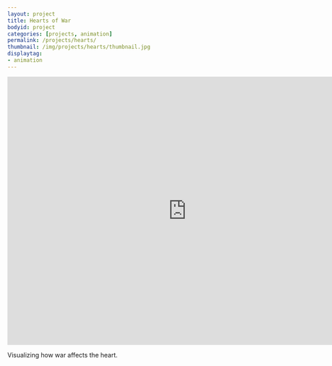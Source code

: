 ```yaml
---
layout: project
title: Hearts of War
bodyid: project
categories: [projects, animation]
permalink: /projects/hearts/
thumbnail: /img/projects/hearts/thumbnail.jpg
displaytag:
- animation
---
```


<iframe class="vimeo" id="vid_1" src="http://player.vimeo.com/video/9363042?api=1&amp;player_id=vid_1&amp;title=0&amp;byline=0&amp;portrait=0" width="805" height="604" frameborder="0" webkitAllowFullScreen mozallowfullscreen allowFullScreen></iframe>

Visualizing how war affects the heart.
